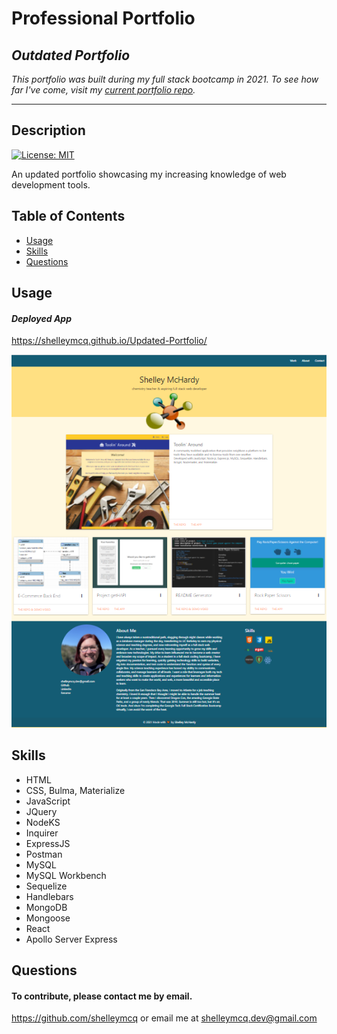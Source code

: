  
# Professional Portfolio

## _Outdated Portfolio_
_This portfolio was built during my full stack bootcamp in 2021. To see how far I've come, visit my [current portfolio repo](https://github.com/shelleymcq/mcq-portfolio)._

---

## Description
[![License: MIT](https://img.shields.io/badge/License-MIT-yellow.svg)](https://opensource.org/licenses/MIT)

An updated portfolio showcasing my increasing knowledge of web development tools.

## Table of Contents
* [Usage](#Usage)
* [Skills](#Skills)
* [Questions](#Questions)

## Usage
#### _Deployed App_
https://shelleymcq.github.io/Updated-Portfolio/

![screenshot](/assets/images/portfolio-desktop.png)
## Skills
* HTML
* CSS, Bulma, Materialize
* JavaScript
* JQuery
* NodeKS
* Inquirer
* ExpressJS
* Postman
* MySQL
* MySQL Workbench
* Sequelize
* Handlebars
* MongoDB
* Mongoose
* React
* Apollo Server Express

## Questions 
#### To contribute, please contact me by email.

https://github.com/shelleymcq or email me at shelleymcq.dev@gmail.com
